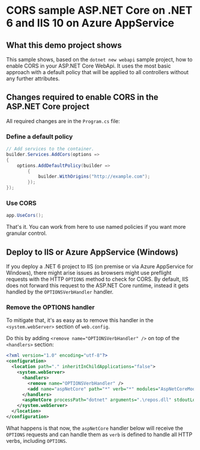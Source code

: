 # CORS sample ASP.NET Core on .NET 6 and IIS 10 on Azure AppService

## What this demo project shows

This sample shows, based on the `dotnet new webapi` sample project, how to enable CORS in your ASP.NET Core WebApi. It uses the most basic approach with a default policy that will be applied to all controllers without any further attributes.

## Changes required to enable CORS in the ASP.NET Core project

All required changes are in the `Program.cs` file:

### Define a default policy

```csharp
// Add services to the container.
builder.Services.AddCors(options =>
{
    options.AddDefaultPolicy(builder =>
        {
            builder.WithOrigins("http://example.com");
        });
});
```

### Use CORS

```csharp
app.UseCors();
```

That's it. You can work from here to use named policies if you want more granular control.

## Deploy to IIS or Azure AppService (Windows)

If you deploy a .NET 6 project to IIS (on premise or via Azure AppService for Windows), there might arise issues as browsers might use preflight requests with the HTTP `OPTIONS` method to check for CORS. By default, IIS does not forward this request to the ASP.NET Core runtime, instead it gets handled by the `OPTIONSVerbHandler` handler.

### Remove the OPTIONS handler

To mitigate that, it's as easy as to remove this handler in the `<system.webServer>` section of `web.config`.

Do this by adding `<remove name="OPTIONSVerbHandler" />` on top of the `<handlers>` section:

```xml
<?xml version="1.0" encoding="utf-8"?>
<configuration>
  <location path="." inheritInChildApplications="false">
    <system.webServer>
      <handlers>
        <remove name="OPTIONSVerbHandler" />
        <add name="aspNetCore" path="*" verb="*" modules="AspNetCoreModuleV2" resourceType="Unspecified" />
      </handlers>
      <aspNetCore processPath="dotnet" arguments=".\repos.dll" stdoutLogEnabled="false" stdoutLogFile=".\logs\stdout" hostingModel="inprocess" />
    </system.webServer>
  </location>
</configuration>
```

What happens is that now, the `aspNetCore` handler below will receive the `OPTIONS` requests and can handle them as `verb` is defined to handle all HTTP verbs, including `OPTIONS`.
